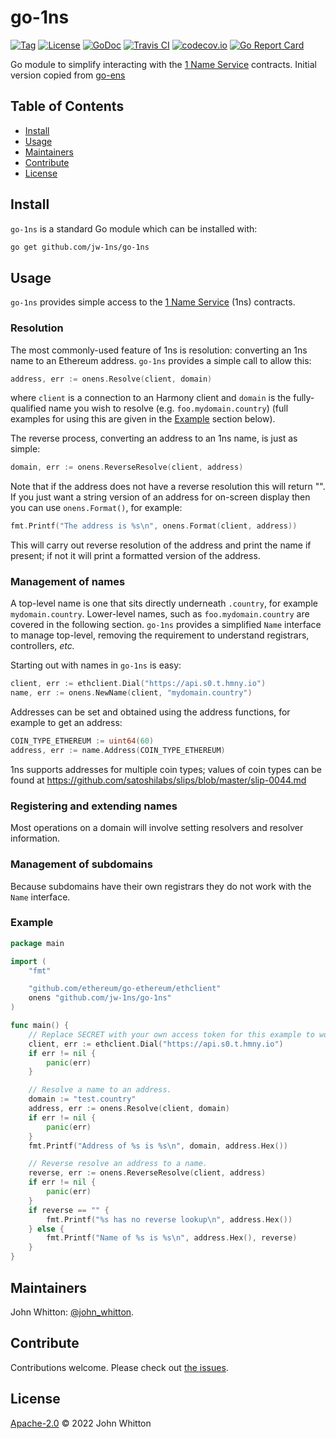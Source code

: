 # go-1ns

[![Tag](https://img.shields.io/github/tag/jw-1ns/go-1ns.svg)](https://github.com/jw-1ns/go-1ns/releases/)
[![License](https://img.shields.io/github/license/jw-1ns/go-1ns.svg)](LICENSE)
[![GoDoc](https://godoc.org/github.com/jw-1ns/go-1ns?status.svg)](https://godoc.org/github.com/jw-1ns/go-1ns)
[![Travis CI](https://img.shields.io/travis/jw-1ns/go-1ns.svg)](https://travis-ci.org/jw-1ns/go-1ns)
[![codecov.io](https://img.shields.io/codecov/c/github/jw-1ns/go-1ns.svg)](https://codecov.io/github/jw-1ns/go-1ns)
[![Go Report Card](https://goreportcard.com/badge/github.com/jw-1ns/go-1ns)](https://goreportcard.com/report/github.com/jw-1ns/go-1ns)

Go module to simplify interacting with the [1 Name Service](https://1ns.domains/) contracts.
Initial version copied from [go-ens](https://github.com/wealdtech/go-ens)


## Table of Contents

- [Install](#install)
- [Usage](#usage)
- [Maintainers](#maintainers)
- [Contribute](#contribute)
- [License](#license)

## Install

`go-1ns` is a standard Go module which can be installed with:

```sh
go get github.com/jw-1ns/go-1ns
```

## Usage

`go-1ns` provides simple access to the [1 Name Service](https://1ns.domains/) (1ns) contracts.

### Resolution

The most commonly-used feature of 1ns is resolution: converting an 1ns name to an Ethereum address.  `go-1ns` provides a simple call to allow this:

```go
address, err := onens.Resolve(client, domain)
```

where `client` is a connection to an Harmony client and `domain` is the fully-qualified name you wish to resolve (e.g. `foo.mydomain.country`) (full examples for using this are given in the [Example](#Example) section below).

The reverse process, converting an address to an 1ns name, is just as simple:

```go
domain, err := onens.ReverseResolve(client, address)
```

Note that if the address does not have a reverse resolution this will return "".  If you just want a string version of an address for on-screen display then you can use `onens.Format()`, for example:

```go
fmt.Printf("The address is %s\n", onens.Format(client, address))
```

This will carry out reverse resolution of the address and print the name if present; if not it will print a formatted version of the address.


### Management of names

A top-level name is one that sits directly underneath `.country`, for example `mydomain.country`.  Lower-level names, such as `foo.mydomain.country` are covered in the following section.  `go-1ns` provides a simplified `Name` interface to manage top-level, removing the requirement to understand registrars, controllers, _etc._

Starting out with names in `go-1ns` is easy:

```go
client, err := ethclient.Dial("https://api.s0.t.hmny.io")
name, err := onens.NewName(client, "mydomain.country")
```

Addresses can be set and obtained using the address functions, for example to get an address:

```go
COIN_TYPE_ETHEREUM := uint64(60)
address, err := name.Address(COIN_TYPE_ETHEREUM)
```

1ns supports addresses for multiple coin types; values of coin types can be found at https://github.com/satoshilabs/slips/blob/master/slip-0044.md

### Registering and extending names

Most operations on a domain will involve setting resolvers and resolver information.


### Management of subdomains

Because subdomains have their own registrars they do not work with the `Name` interface.

### Example

```go
package main

import (
	"fmt"

	"github.com/ethereum/go-ethereum/ethclient"
	onens "github.com/jw-1ns/go-1ns"
)

func main() {
	// Replace SECRET with your own access token for this example to work.
	client, err := ethclient.Dial("https://api.s0.t.hmny.io")
	if err != nil {
		panic(err)
	}

	// Resolve a name to an address.
	domain := "test.country"
	address, err := onens.Resolve(client, domain)
	if err != nil {
		panic(err)
	}
	fmt.Printf("Address of %s is %s\n", domain, address.Hex())

	// Reverse resolve an address to a name.
	reverse, err := onens.ReverseResolve(client, address)
	if err != nil {
		panic(err)
	}
	if reverse == "" {
		fmt.Printf("%s has no reverse lookup\n", address.Hex())
	} else {
		fmt.Printf("Name of %s is %s\n", address.Hex(), reverse)
	}
}
```

## Maintainers

John Whitton: [@john_whitton](https://github.com/john_whitton).

## Contribute

Contributions welcome. Please check out [the issues](https://github.com/jw-1ns/go-1ns/issues).

## License

[Apache-2.0](LICENSE) © 2022 John Whitton
